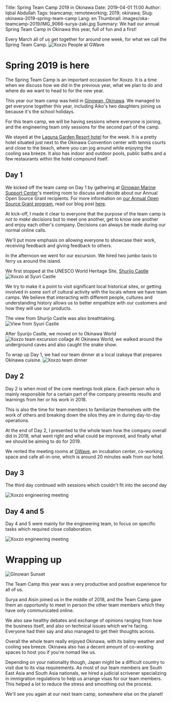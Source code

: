 Title: Spring Team Camp 2019 in Okinawa
Date: 2019-04-01 11:00
Author: Iqbal Abdullah
Tags: teamcamp; remoteworking; 2019; okinawa;
Slug: okinawa-2019-spring-team-camp
Lang: en
Thumbnail: images/oka-teamcamp-2019/IMG_9066-surya-zaki.jpg
Summary: We had our annual Spring Team Camp in Okinawa this year, full of fun and a first!

Every March all of us get together for around one week, for what we call the
Spring Team Camp.
![Xoxzo People at GWave]({filename}/images/oka-teamcamp-2019/IMG_9166-gwave-group-picture.jpg)

# Spring 2019 is here

The Spring Team Camp is an important occassion for Xoxzo. It is a time when we
discuss how we did in the previous year, what we plan to do and where
do we want to head to for the new year.

This year our team camp was held in [Ginowan, Okinawa](https://en.wikipedia.org/wiki/Ginowan,_Okinawa).
We managed to get everyone together this year, including Aiko's two daughters joining
us because it's the school holidays.

For this team camp, we will be having sessions where everyone is joining, and the
engineering team only sessions for the second part of the camp.

We stayed at the [Laguna Garden Resort hotel](https://www.laguna-garden.jp/) for the week. It is a pretty
hotel situated just next to the Okinawa Convention center with tennis courts and
close to the beach, where you can jog around while enjoying the cooling sea
breeze. It also has indoor and outdoor pools, public baths and a few
restaurants within the hotel compound itself.

## Day 1

We kicked off the team camp on Day 1 by gathering at [Ginowan Marine Support Center](https://maririne.jp/)'s meeting room
to discuss and decide about our Annual Open Source Grant recipients. For more
information on [our Annual Open Source Grant program]({filename}/Community/annual-opensource-grant-2018-en.md), read our blog post [here]({filename}/Community/annual-opensource-grant-2018-en.md).

At kick-off, I made it clear to everyone that the purpose of the team camp is _not
to make decisions_ but to meet one another, get to know one another and enjoy
each other's company. Decisions can always be made during our normal online
calls.

We'll put more emphasis on allowing everyone to showcase
their work, receiving feedback and giving feedback to others.

In the afternoon we went for our excursion. We hired two jumbo taxis to ferry us
around the island.

We first stopped at the UNESCO World Heritage Site, [Shurijo Castle](https://en.wikipedia.org/wiki/Shuri_Castle)
![Xoxzo at Syuri Castle]({filename}/images/oka-teamcamp-2019/IMG_9071-syuri-jo.jpg)

We try to make it a point to visit significant local historical sites, or
getting involved in some sort of cultural activity with the locals where we have
team camps. We believe that interacting with different people, cultures and understanding history
allows us to better empathize with our customers and how they will use our products.

The view from Shurijo Castle was also breathtaking.
![View from Syuri Castle]({filename}/images/oka-teamcamp-2019/IMAG2930-shisa-EFFECTS.jpg)

After Syurijo Castle, we moved on to Okinawa World
![Xoxzo team excursion collage]({filename}/images/oka-teamcamp-2019/team-excursion.jpg)
At Okinawa World, we walked around the underground caves and also caught the
snake show.

To wrap up Day 1, we had our team dinner at a local izakaya that prepares Okinawa
cuisine.
![Xoxzo team dinner]({filename}/images/oka-teamcamp-2019/team-dinner.jpg)

## Day 2

Day 2 is when most of the core meetings took place. Each person who is mainly
responsible for a certain part of the company presents results and learnings
from her or his work in 2018.

This is also the time for team members to
familiarize themselves with the work of others and breaking down the silos they
are in during day-to-day operations.

At the end of Day 2, I presented to the whole team how the company overall did
in 2018, what went right and what could be improved, and finally what we should
be aiming to do for 2019.

We rented the meeting rooms at [GWave](http://www.gbic.jp/), an incubation
center, co-working space and cafe all-in-one, which is around 20 minutes walk
from our hotel.

## Day 3

The third day continued with sessions which couldn't fit into the second day

![Xoxzo engineering meeting]({filename}/images/oka-teamcamp-2019/IMAG2979-gwave-group-meeting.jpg)

## Day 4 and 5

Day 4 and 5 were mainly for the engineering team, to focus on specific tasks
which required close collaboration.

![Xoxzo engineering meeting]({filename}/images/oka-teamcamp-2019/engineering-team-collage.jpg)

# Wrapping up

![Ginowan Sunset]({filename}/images/oka-teamcamp-2019/20190327_180726-sunset.jpg)

The Team Camp this year was a very productive and positive experience for all of
us. 

Surya and Aisin joined us in the middle of 2018, and the Team Camp gave them
an opportunity to meet in person the other team members which they have only
communicated online.

We also saw healthy debates and exchange of opinions ranging from how the
business itself, and also on technical issues which we're facing. Everyone had
their say and also managed to get their thoughts across.

Overall the whole team really enjoyed Okinawa, with its balmy weather and cooling sea breeze.
Okinawa also has a decent amount of co-working spaces to host you if you're
nomad like us.

Depending on your nationality though, Japan might be a difficult country to visit due to its
visa requirements. As most of our team members are South East Asia and South Asia nationals,
we hired a judicial scrivener specializing in immigration regulations to help us arrange visas
for our team members. This helped a lot to reduce the stress and smoothing out the process.

We'll see you again at our next team camp, somewhere else on the planet!
